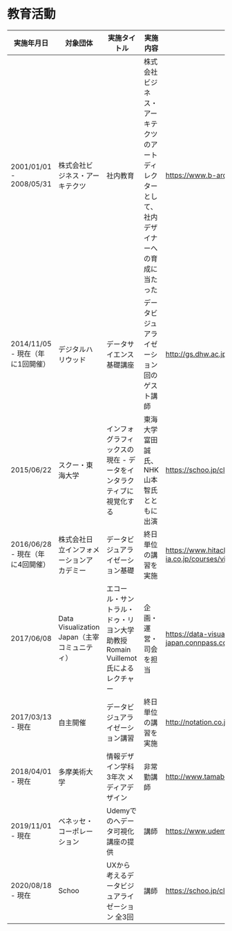 # 教育活動


実施年月日 | 対象団体 | 実施タイトル | 実施内容 | 関連ページ
-------- | --------- | --------- | --------- | ---------
2001/01/01 - 2008/05/31 | 株式会社ビジネス・アーキテクツ | 社内教育 | 株式会社ビジネス・アーキテクツのアートディレクターとして、社内デザイナーへの育成に当たった | https://www.b-architects.com/
2014/11/05 - 現在（年に1回開催） | デジタルハリウッド | データサイエンス基礎講座 | データビジュアライゼーション回のゲスト講師 | http://gs.dhw.ac.jp/education/curriculum/
2015/06/22 | スクー・東海大学 | インフォグラフィックスの現在 - データをインタラクティブに視覚化する | 東海大学 富田誠氏、NHK 山本智氏とともに出演 | https://schoo.jp/class/2050
2016/06/28 - 現在（年に4回開催） | 株式会社日立インフォメーションアカデミー | データビジュアライゼーション基礎 | 終日単位の講習を実施 | https://www.hitachi-ia.co.jp/courses/view/DBJ100/4
2017/06/08 | Data Visualization Japan（主宰コミュニティ） | エコール・サントラル・ドゥ・リヨン大学 助教授 Romain Vuillemot氏によるレクチャー | 企画・運営・司会を担当 | https://data-visualization-japan.connpass.com/event/56628/
2017/03/13 - 現在 | 自主開催 | データビジュアライゼーション講習 | 終日単位の講習を実施 | http://notation.co.jp/lectures/dv-school/
2018/04/01 - 現在  | 多摩美術大学 | 情報デザイン学科 3年次 メディアデザイン | 非常勤講師 | http://www.tamabi.ac.jp/dept/id/course_design.htm
2019/11/01 - 現在  | ベネッセ・コーポレーション | Udemyでのへデータ可視化講座の提供 | 講師 | https://www.udemy.com/user/yuichiyazaki/
2020/08/18 - 現在  | Schoo | UXから考えるデータビジュアライゼーション 全3回 | 講師 | https://schoo.jp/class/7222